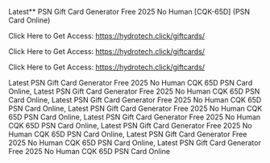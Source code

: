 Latest** PSN Gift Card Generator Free 2025 No Human [CQK-65D] (PSN Card Online)

Click Here to Get Access: https://hydrotech.click/giftcards/

Click Here to Get Access: https://hydrotech.click/giftcards/

Click Here to Get Access: https://hydrotech.click/giftcards/

Latest PSN Gift Card Generator Free 2025 No Human CQK 65D PSN Card Online, Latest PSN Gift Card Generator Free 2025 No Human CQK 65D PSN Card Online, Latest PSN Gift Card Generator Free 2025 No Human CQK 65D PSN Card Online, Latest PSN Gift Card Generator Free 2025 No Human CQK 65D PSN Card Online, Latest PSN Gift Card Generator Free 2025 No Human CQK 65D PSN Card Online, Latest PSN Gift Card Generator Free 2025 No Human CQK 65D PSN Card Online, Latest PSN Gift Card Generator Free 2025 No Human CQK 65D PSN Card Online, Latest PSN Gift Card Generator Free 2025 No Human CQK 65D PSN Card Online
